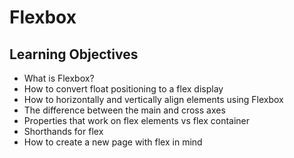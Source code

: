 # Flexbox
## Learning Objectives
*   What is Flexbox?
*   How to convert float positioning to a flex display
*   How to horizontally and vertically align elements using Flexbox
*   The difference between the main and cross axes
*   Properties that work on flex elements vs flex container
*   Shorthands for flex
*   How to create a new page with flex in mind
